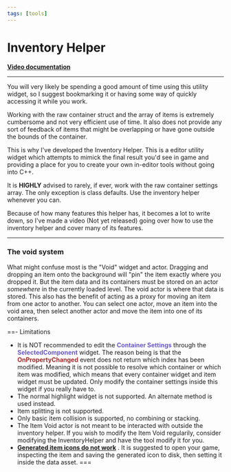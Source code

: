 ```yaml
---
tags: [tools]
---
```

# Inventory Helper
<a href="https://youtu.be/5CsMMlH9w2Y" target="_blank">**Video documentation**</a>


---
You will very likely be spending a good amount of time using this utility widget, so I suggest bookmarking it or having some way of quickly accessing it while you work.

Working with the raw container struct and the array of items is extremely cumbersome and not very efficient use of time. It also does not provide any sort of feedback of items that might be overlapping or have gone outside the bounds of the container.

This is why I've developed the Inventory Helper. This is a editor utility widget which attempts to mimick the final result you'd see in game and providing a place for you to create your own in-editor tools without going into C++.

It is **HIGHLY** advised to rarely, if ever, work with the raw container settings array. The only exception is class defaults. Use the inventory helper whenever you can.

Because of how many features this helper has, it becomes a lot to write down, so I've made a video (Not yet released) going over how to use the inventory helper and cover many of its features.

---
### The void system
What might confuse most is the "Void" widget and actor. Dragging and dropping an item onto the background will "pin" the item exactly where you dropped it. But the item data and its containers must be stored on an actor *somewhere* in the currently loaded level. The void actor is where that data is stored. This also has the benefit of acting as a proxy for moving an item from one actor to another.
You can select one actor, move an item into the void area, then select another actor and move the item into one of its containers.

==- Limitations
- It is NOT recommended to edit the <span style="color:slateblue">**Container Settings**</span> through the <span style="color:slateblue">**SelectedComponent**</span> widget. The reason being is that the <span style="color:brown">**OnPropertyChanged**</span> event does not return which index has been modified. Meaning it is not possible to resolve which container or which item was modified, which means that every container widget and item widget must be updated. Only modify the container settings inside this widget if you really have to.
- The normal highlight widget is not supported. An alternate method is used instead.
- Item splitting is not supported.
- Only basic item collision is supported, no combining or stacking.
- The Item Void actor is not meant to be interacted with outside the inventory helper. If you wish to modify the Item Void regularily, consider modifying the InventoryHelper and have the tool modify it for you.
- <a href="https://trello.com/c/SE98T1XT/64-generated-item-icons-for-editor-utility-widgets" target="_blank">**Generated item icons do not work**</a> . It is suggested to open your game, inspecting the item and saving the generated icon to disk, then setting it inside the data asset.
===